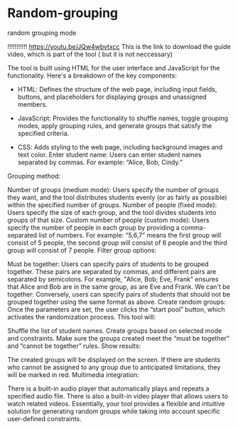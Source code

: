 # Random-grouping
random grouping mode


!!!!!!!!!!! https://youtu.be/JQw4wbvtxcc 
This is the link to download the guide video, which is part of the tool ( but it is not neccessary) 


The tool is built using HTML for the user interface and JavaScript for the functionality. Here's a breakdown of the key components:

- HTML: Defines the structure of the web page, including input fields, buttons, and placeholders for displaying groups and unassigned members.

- JavaScript: Provides the functionality to shuffle names, toggle grouping modes, apply grouping rules, and generate groups that satisfy the specified criteria.

- CSS: Adds styling to the web page, including background images and text color.
Enter student name:
Users can enter student names separated by commas. For example: “Alice, Bob, Cindy.”

 Grouping method:


Number of groups (medium mode):
Users specify the number of groups they want, and the tool distributes students evenly (or as fairly as possible) within the specified number of groups.
Number of people (fixed mode):
Users specify the size of each group, and the tool divides  students into groups of that size.
Custom number of people (custom mode):
Users specify the number of people in each group by providing a comma-separated list of numbers. For example: “5,6,7” means the first group will consist of 5 people, the second group will consist of 6 people and the third group will consist of 7 people.
Filter group options:


Must be together:
Users can specify pairs of students to be grouped together. These pairs are separated by commas, and different pairs are separated by semicolons. For example, "Alice, Bob; Eve, Frank" ensures that Alice and Bob are in the same group, as are Eve and Frank.
We can't be together:
Conversely, users can specify pairs of students that should not be grouped together using the same format as above. Create random groups:
Once the parameters are set,  the user clicks the “start pool” button, which activates the randomization process. This tool will:


Shuffle the list of student names.
Create groups based on selected mode and constraints.
Make sure the  groups created meet the “must be together” and “cannot be together” rules.
Show results:


The created groups will be displayed on the screen.  If there are students who cannot be assigned to any group due to anticipated limitations, they will be marked in red.
Multimedia integration:


There is a built-in audio player that automatically plays and repeats a specified audio file.
There is also a built-in video player that allows users to watch  related videos.
Essentially, your tool provides a flexible and intuitive solution for generating random groups while taking into account specific user-defined constraints. 
